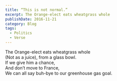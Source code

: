 ```yaml
---
title: “This is not normal.”
excerpt: The Orange-elect eats wheatgrass whole
publishDate: 2016-11-21
category: Blog
tags:
  - Politics
  - Verse
---
```


The Orange-elect eats wheatgrass whole\
(Not as a juice), from a glass bowl.\
If we give him a chance,\
And don&rsquo;t move to France,\
We can all say buh-bye to our greenhouse gas goal.

